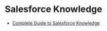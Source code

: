# Salesforce Knowledge
* [Complete Guide to Salesforce
Knowledge](https://resources.docs.salesforce.com/202/latest/en-us/sfdc/pdf/salesforce_knowledge_implementation_guide.pdf)

